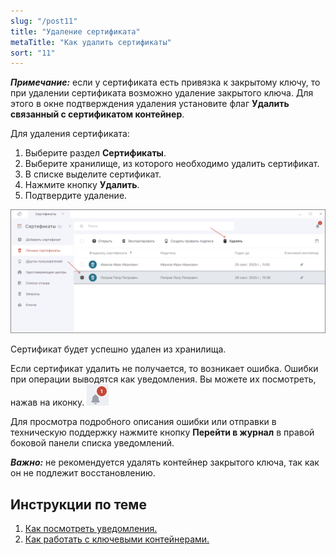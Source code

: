 ```yaml
---
slug: "/post11"
title: "Удаление сертификата"
metaTitle: "Как удалить сертификаты"
sort: "11"
---
```


***Примечание:*** если у сертификата есть привязка к закрытому ключу, то при удалении сертификата возможно удаление закрытого ключа. Для этого в окне подтверждения удаления установите флаг **Удалить связанный с сертификатом контейнер**.   

Для удаления сертификата:

1. Выберите раздел **Сертификаты**.  
2. Выберите хранилище, из которого необходимо удалить сертификат.   
3. В списке выделите сертификат.  
4. Нажмите кнопку **Удалить**.  
5. Подтвердите удаление.  

![Удаление сертификата](./images/delete-cert.png "Удаление сертификата")

Сертификат будет успешно удален из хранилища.  

Если сертификат удалить не получается, то возникает ошибка. Ошибки при операции выводятся как уведомления. Вы можете их посмотреть, нажав на иконку. ![notifications-button.jpg](./images/notifications-button.jpg "События") 

Для просмотра подробного описания ошибки или отправки в техническую поддержку нажмите кнопку **Перейти в журнал** в правой боковой панели списка уведомлений.  

***Важно:*** не рекомендуется удалять контейнер закрытого ключа, так как он не подлежит восстановлению.  

## Инструкции по теме

1. [Как посмотреть уведомления.](../008-cryptoarm/01-notifications.md)  
2. [Как работать с ключевыми контейнерами.](./10-container.md)  